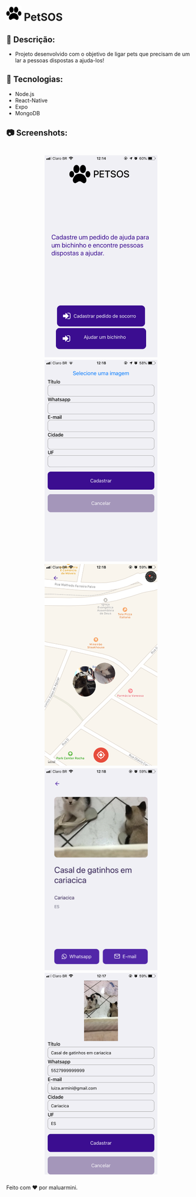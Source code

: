 <h1 display:inline justify-content:center >
<img src="mobileCreateSoS/src/assets/bg.png" width="40">
PetSOS
</h1>

 ## :book: Descrição:
- Projeto desenvolvido com o objetivo de ligar pets que precisam de um lar a pessoas dispostas a ajuda-los!

 ## :rocket: Tecnologias:
 - Node.js
 - React-Native
 - Expo
 - MongoDB
 
 ## :camera: Screenshots:
 <h1 align="center">
 <img src="/ScreenshotsPetSoS/IMG_4560.PNG" width="300">
 <img src="/ScreenshotsPetSoS/IMG_4564.PNG" width="300">
 <img src="/ScreenshotsPetSoS/IMG_4562.PNG" width="300">
 <img src="/ScreenshotsPetSoS/IMG_4563.PNG" width="300">
 <img src="/ScreenshotsPetSoS/IMG_4561.PNG" width="300">
  </h1>


Feito com :heart: por maluarmini.
